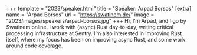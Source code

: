 +++
template = "2023/speaker.html"
title = "Speaker: Arpad Borsos"
[extra]
  name = "Arpad Borsos"
  url = "https://swatinem.de/"
  image = "2023/images/speakers/arpad-borsos.jpg"
+++
Hi, I’m Arpad, and I go by Swatinem online. I work with (async) Rust day-to-day, writing critical processing infrastructure at Sentry. I’m also interested in improving Rust itself, where my focus has been on improving async Rust, and some work around code coverage.